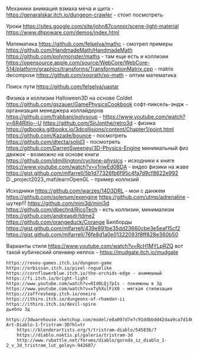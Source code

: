 ﻿Механики
	анимация взмаха меча и щита - https://genaralskar.itch.io/dungeon-crawler - стоит посмотреть

Уроки
	https://sites.google.com/site/john87connor/scene-light-material
	https://www.dhpoware.com/demos/index.html

Математика
	https://github.com/felselva/mathc - смотрел примеры
	https://github.com/HandmadeMath/HandmadeMath
	https://github.com/polymonster/maths - там еще есть и коллизии
	https://opensource.apple.com/source/WebCore/WebCore-514/platform/graphics/transforms/TransformationMatrix.cpp   - matrix decompose
	https://github.com/xoorath/xo-math - оптим математика

Поиск пути
	https://github.com/felselva/uastar

Физика и коллизии
	Halloween3D на основе Coldet
	https://github.com/gszauer/GamePhysicsCookbook
	софт-пиксель-эндж - организация менеджера коллайдеров
	https://github.com/frabbani/polysoup - https://www.youtube.com/watch?v=6R4RItlo--U
	https://github.com/SirJonthe/retro3d - физика
	https://gdbooks.gitbooks.io/3dcollisions/content/Chapter1/point.html
	https://github.com/Kazade/bounce - посмотреть
	https://github.com/dtecta/solid3 - посмотреть
	https://github.com/DarrenSweeney/3D-Physics-Engine минимальный физ движок - возможно на основе книги
	https://github.com/idmillington/cyclone-physics - исходники к книге
	https://www.youtube.com/watch?v=v1riwEd0BDA - видео физики на жаве
	https://gist.github.com/mlfarrell/5b1d77326fb6f95c4fa7d9cf8622e992
	D:\_project2023\_mat\learnOpenGL - пример коллизий
	
Исходники
	https://github.com/warzes/14D3DRL - мои с данжем
	https://github.com/solenum/exengine
	https://github.com/utmp/adrenaline - шутер!!!
	https://github.com/mini3d/mini3d
	https://github.com/dbechrd/RicoTech - есть коллизии, минимализм
	https://github.com/andreasdr/tdme2
	https://github.com/orangeduck/Corange
	Билборды
		https://gist.github.com/mlfarrell/439e891be35dd23660cbe3e5eaf15cf2
		https://gist.github.com/mlfarrell/76fe8d1a0e01322093f8ff828e360b50

Варианты стиля
	https://www.youtube.com/watch?v=RcH1MYLpRZQ
	вот такой кубический опенмир неплох - https://mudgate.itch.io/mudgate

	https://reveu-games.itch.io/dungeon-game
	https://orbissan.itch.io/pixel-roguelike
	https://cornflowerblue.itch.io/the-orchids-edge - анимешный
	https://fi.itch.io/bright-light
	https://www.youtube.com/watch?v=0Id0LQj7pIs - покемоны в 3д
	https://www.youtube.com/watch?v=xTyhXulFzX0 - мягкая стилизация
	https://zaffresheep.itch.io/oneiro
	https://ithiro.itch.io/dungeons-of-rhamdon-ii
	https://ithiro.itch.io/devil-spire
	дьябло 3д
		https://3dwarehouse.sketchup.com/model/e8a097d7e7c91ddbbdd42daa9ca7d146/Fan-Art-Diablo-1-Tristram-3D?hl=tr
		https://blenderartists.org/t/tristram-diablo/545836/7
		https://diablo.noktis.pl/galeria/tristram-3d
		http://www.rubattle.net/forums/diablo/goroda_iz_diablo_1-2_v_3d_tristram_lut_goleyn-942607/